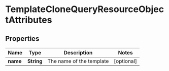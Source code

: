# TemplateCloneQueryResourceObjectAttributes

## Properties
Name | Type | Description | Notes
------------ | ------------- | ------------- | -------------
**name** | **String** | The name of the template |  [optional]
